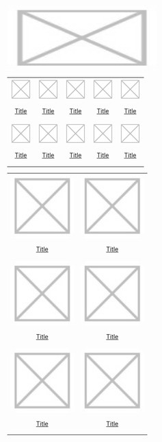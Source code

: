<img width="350" height="150" src="Images\Sample.jpg">


<table>
    <tr>
        <td>
            <a href="Pages\Index.xml">
                <center>
                    <img width="50" height="50" src="Images\Sample.jpg">
                    <p>Title</p>
                </center>
            </a>
        </td>
        <td>
            <a href="Pages\Index.xml">
                <center>
                    <img width="50" height="50" src="Images\Sample.jpg">
                    <p>Title</p>
                </center>
            </a>
        </td>
        <td>
            <a href="Pages\Index.xml">
                <center>
                    <img width="50" height="50" src="Images\Sample.jpg">
                    <p>Title</p>
                </center>
            </a>
        </td>
        <td>
            <a href="Pages\Index.xml">
                <center>
                    <img width="50" height="50" src="Images\Sample.jpg">
                    <p>Title</p>
                </center>
            </a>
        </td>
        <td>
            <a href="Pages\Index.xml">
                <center>
                    <img width="50" height="50" src="Images\Sample.jpg">
                    <p>Title</p>
                </center>
            </a>
        </td>
    </tr>
    <tr>
        <td>
            <a href="Pages\Index.xml">
                <center>
                    <img width="50" height="50" src="Images\Sample.jpg">
                    <p>Title</p>
                </center>
            </a>
        </td>
        <td>
            <a href="Pages\Index.xml">
                <center>
                    <img width="50" height="50" src="Images\Sample.jpg">
                    <p>Title</p>
                </center>
            </a>
        </td>
        <td>
            <a href="Pages\Index.xml">
                <center>
                    <img width="50" height="50" src="Images\Sample.jpg">
                    <p>Title</p>
                </center>
            </a>
        </td>
        <td>
            <a href="Pages\Index.xml">
                <center>
                    <img width="50" height="50" src="Images\Sample.jpg">
                    <p>Title</p>
                </center>
            </a>
        </td>
        <td>
            <a href="Pages\Index.xml">
                <center>
                    <img width="50" height="50" src="Images\Sample.jpg">
                    <p>Title</p>
                </center>
            </a>
        </td>
    </tr>
</table>



<table>
    <tr>
        <td>
            <a href="Pages\Index.xml">
                <center>
                    <img width="150" height="150" src="Images\Sample.jpg">
                        <p>Title</p>
                </center>
            </a>
        </td>
        <td>
            <a href="Pages\Index.xml">
                <center>
                    <img width="150" height="150" src="Images\Sample.jpg">
                        <p>Title</p>
                </center>
            </a>
        </td>
    </tr>
    <tr>
        <td>
            <a href="Pages\Index.xml">
                <center>
                    <img width="150" height="150" src="Images\Sample.jpg">
                        <p>Title</p>
                </center>
            </a>
        </td>
        <td>
            <a href="Pages\Index.xml">
                <center>
                    <img width="150" height="150" src="Images\Sample.jpg">
                        <p>Title</p>
                </center>
            </a>
        </td>
    </tr>
    <tr>
        <td>
            <a href="Pages\Index.xml">
                <center>
                    <img width="150" height="150" src="Images\Sample.jpg">
                        <p>Title</p>
                </center>
            </a>
        </td>
        <td>
            <a href="Pages\Index.xml">
                <center>
                    <img width="150" height="150" src="Images\Sample.jpg">
                        <p>Title</p>
                </center>
            </a>
        </td>
    </tr>
</table>